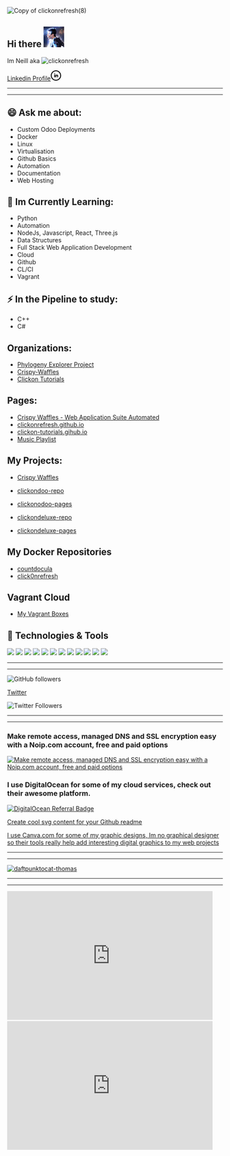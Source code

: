 ![Copy of clickonrefresh(8)](https://user-images.githubusercontent.com/72121107/114459748-3a1f2a80-9be1-11eb-95ec-b0b3838ccff4.png)

## Hi there <img src="https://raw.githubusercontent.com/bradleybossard/slack-animated-emoji/master/gifs/bluesteel.gif" width="48px" alt="hi">

 Im Neill aka ![clickonrefresh](https://img.shields.io/badge/Clickonrefresh-informational?style=plastic&logo=clickonrefresh&logoColor=white&color=2bbc8a)

[Linkedin Profile](https://linkedin.com/in/clickonrefresh)<svg xmlns="http://www.w3.org/2000/svg" width="24" height="24" viewBox="0 0 24 24"><path d="M12 2c5.514 0 10 4.486 10 10s-4.486 10-10 10-10-4.486-10-10 4.486-10 10-10zm0-2c-6.627 0-12 5.373-12 12s5.373 12 12 12 12-5.373 12-12-5.373-12-12-12zm-2 8c0 .557-.447 1.008-1 1.008s-1-.45-1-1.008c0-.557.447-1.008 1-1.008s1 .452 1 1.008zm0 2h-2v6h2v-6zm3 0h-2v6h2v-2.861c0-1.722 2.002-1.881 2.002 0v2.861h1.998v-3.359c0-3.284-3.128-3.164-4-1.548v-1.093z"/></svg>

_____________________________________________________________________________________________________
_____________________________________________________________________________________________________
## 😄 Ask me about:
  - Custom Odoo Deployments
  - Docker
  - Linux
  - Virtualisation
  - Github Basics
  - Automation
  - Documentation
  - Web Hosting

## 🌱 Im Currently Learning:
  - Python
  - Automation
  - NodeJs, Javascript, React, Three.js
  - Data Structures
  - Full Stack Web Application Development
  - Cloud
  - Github
  - CL/CI
  - Vagrant

## ⚡ In the Pipeline to study:
  - C++
  - C#
  
  
## Organizations:
  - [Phylogeny Explorer Project](https://github.com/phylogeny-explorer)
  - [Crispy-Waffles](https://github.com/organizations/Crispy-Waffles)
  - [Clickon Tutorials](https://github.com/Clickon-Tutorials)

## Pages:
  - [Crispy Waffles - Web Application Suite Automated](https://crispy-waffles.github.io/Crispy-Waffles)
  - [clickonrefresh.github.io](https://clickonrefresh.github.io/clickonrefresh)
  - [clickon-tutorials.gihub.io](https://clickon-tutorials.github.io/Clickon-Tutorials)
  - [Music Playlist](https://clickonrefresh.github.io/Music-Playlist)


## My Projects:
  - [Crispy Waffles](https://crispy-waffles.github.io/Crispy-Waffles)

  - [clickondoo-repo](https://github.com/clickonrefresh/clickonodoo)
  - [clickonodoo-pages](https://clickonrefresh.github.io/clickonodoo)
  
  - [clickondeluxe-repo](https://github.com/clickonrefresh/clickondeluxe)
  - [clickondeluxe-pages](https://clickonrefresh.github.io/clickondeluxe)


## My Docker Repositories
  - [countdocula](https://hub.docker.com/u/countdocula)
  - [click0nrefresh](https://hub.docker.com/u/click0nrefresh)


## Vagrant Cloud
  - [My Vagrant Boxes](https://app.vagrantup.com/clickonrefresh)

<!-- TODO: Make technologies links takes you to repositories -->


## 🔧 Technologies & Tools
![](https://img.shields.io/badge/OS-Linux-informational?style=flat&logo=linux&logoColor=white&color=2bbc8a)
![](https://img.shields.io/badge/Editor-IntelliJ_IDEA-informational?style=flat&logo=intellij-idea&logoColor=white&color=2bbc8a)
![](https://img.shields.io/badge/Editor-Pycharm-informational?style=flat&logo=pycharm&logoColor=white&color=2bbc8a)
![](https://img.shields.io/badge/Code-Python-informational?style=flat&logo=python&logoColor=white&color=2bbc8a)
![](https://img.shields.io/badge/Code-JavaScript-informational?style=flat&logo=javascript&logoColor=white&color=2bbc8a)
![](https://img.shields.io/badge/Shell-Bash-informational?style=flat&logo=gnu-bash&logoColor=white&color=2bbc8a)
![](https://img.shields.io/badge/Tools-PostgreSQL-informational?style=flat&logo=postgresql&logoColor=white&color=2bbc8a)
![](https://img.shields.io/badge/Tools-Docker-informational?style=flat&logo=docker&logoColor=white&color=2bbc8a)
![](https://img.shields.io/badge/Editor-VSCode-informational?style=flat&logo=visual-studio&logoColor=white&color=2bbc8a)
![](https://img.shields.io/badge/Tools-Ubuntu-informational?style=flat&logo=ubuntu&logoColor=white&color=2bbc8a)
![](https://img.shields.io/badge/Cloud-Digital_Ocean-informational?style=flat&logo=digitalocean&logoColor=white&color=2bbc8a)
![](https://img.shields.io/badge/Odoo-ce-informational?style=flat&logo=odoo&logoColor=white&color=2bbc8a)

_____________________________________________________________________________________________________

_____________________________________________________________________________________________________

![GitHub followers](https://img.shields.io/github/followers/clickonrefresh?style=social)

[Twitter](https://twitter.com/clickonrefresh)

![Twitter Followers](https://img.shields.io/twitter/follow/clickonrefresh?style=social)

_____________________________________________________________________________________________________
_____________________________________________________________________________________________________

### Make remote access, managed DNS and SSL encryption easy with a Noip.com account, free and paid options
[![Make remote access, managed DNS and SSL encryption easy with a Noip.com account, free and paid options](https://user-images.githubusercontent.com/72121107/117400939-e9f76780-af03-11eb-9965-7aebc496173c.png)](https://www.noip.com/sign-up?hostname=&domain=hopto.org&fpr=clickonrefresh&fp_sid=signup)

### I use DigitalOcean for some of my cloud services, check out their awesome platform.
[![DigitalOcean Referral Badge](https://web-platforms.sfo2.cdn.digitaloceanspaces.com/WWW/Badge%201.svg)](https://www.digitalocean.com/?refcode=7b29999f8c6f&utm_campaign=Referral_Invite&utm_medium=Referral_Program&utm_source=badge)




<!-- {% seo %} -->

[Create cool svg content for your Github readme](https://iconmonstr.com)


[I use Canva.com for some of my graphic designs, Im no graphical designer so their tools really help add interesting digital graphics to my web projects](https://www.canva.com/join/cyw-cmm-ftz)


_____________________________________________________________________________________________________
_____________________________________________________________________________________________________

[![daftpunktocat-thomas](https://user-images.githubusercontent.com/72121107/117508133-5e73ea00-af88-11eb-97ef-7a0c59b84305.gif)](https://youtu.be/L93-7vRfxNs)

_____________________________________________________________________________________________________
_____________________________________________________________________________________________________
<iframe width="480" height="300" src="https://www.youtube.com/embed/_VfBtNcatEA?start=184" title="YouTube video player" frameborder="0" allow="accelerometer; autoplay; clipboard-write; encrypted-media; gyroscope; picture-in-picture" allowfullscreen></iframe>

<iframe width="480" height="300" src="https://www.youtube.com/embed/B4CcX720DW4" title="YouTube video player" frameborder="0" allow="accelerometer; autoplay; clipboard-write; encrypted-media; gyroscope; picture-in-picture" allowfullscreen></iframe>

